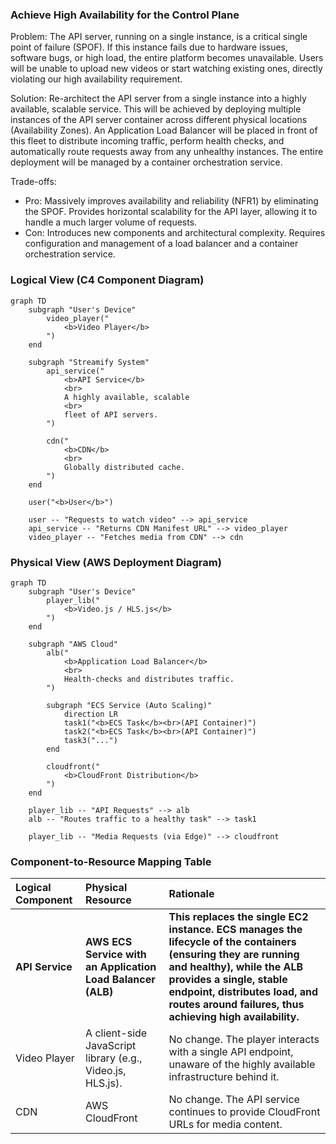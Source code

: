 ### **Achieve High Availability for the Control Plane**

Problem:
The API server, running on a single instance, is a critical single point of failure (SPOF). If this instance fails due to hardware issues, software bugs, or high load, the entire platform becomes unavailable. Users will be unable to upload new videos or start watching existing ones, directly violating our high availability requirement.

Solution:
Re-architect the API server from a single instance into a highly available, scalable service. This will be achieved by deploying multiple instances of the API server container across different physical locations (Availability Zones). An Application Load Balancer will be placed in front of this fleet to distribute incoming traffic, perform health checks, and automatically route requests away from any unhealthy instances. The entire deployment will be managed by a container orchestration service.

Trade-offs:
- Pro: Massively improves availability and reliability (NFR1) by eliminating the SPOF. Provides horizontal scalability for the API layer, allowing it to handle a much larger volume of requests.
- Con: Introduces new components and architectural complexity. Requires configuration and management of a load balancer and a container orchestration service.

### **Logical View (C4 Component Diagram)**

```mermaid
graph TD
    subgraph "User's Device"
        video_player("
            <b>Video Player</b>
        ")
    end

    subgraph "Streamify System"
        api_service("
            <b>API Service</b>
            <br>
            A highly available, scalable
            <br>
            fleet of API servers.
        ")

        cdn("
            <b>CDN</b>
            <br>
            Globally distributed cache.
        ")
    end
    
    user("<b>User</b>")

    user -- "Requests to watch video" --> api_service
    api_service -- "Returns CDN Manifest URL" --> video_player
    video_player -- "Fetches media from CDN" --> cdn
```

### **Physical View (AWS Deployment Diagram)**

```mermaid
graph TD
    subgraph "User's Device"
        player_lib("
            <b>Video.js / HLS.js</b>
        ")
    end

    subgraph "AWS Cloud"
        alb("
            <b>Application Load Balancer</b>
            <br>
            Health-checks and distributes traffic.
        ")

        subgraph "ECS Service (Auto Scaling)"
            direction LR
            task1("<b>ECS Task</b><br>(API Container)")
            task2("<b>ECS Task</b><br>(API Container)")
            task3("...")
        end
        
        cloudfront("
            <b>CloudFront Distribution</b>
        ")
    end
    
    player_lib -- "API Requests" --> alb
    alb -- "Routes traffic to a healthy task" --> task1
    
    player_lib -- "Media Requests (via Edge)" --> cloudfront
```

### **Component-to-Resource Mapping Table**

| Logical Component  | Physical Resource                                                              | Rationale                                                                                                                                                                                                                                                   |
| :----------------- | :----------------------------------------------------------------------------- | :---------------------------------------------------------------------------------------------------------------------------------------------------------------------------------------------------------------------------------------------------------- |
| **API Service**    | **AWS ECS Service with an Application Load Balancer (ALB)**                      | **This replaces the single EC2 instance. ECS manages the lifecycle of the containers (ensuring they are running and healthy), while the ALB provides a single, stable endpoint, distributes load, and routes around failures, thus achieving high availability.** |
| Video Player       | A client-side JavaScript library (e.g., Video.js, HLS.js).                       | No change. The player interacts with a single API endpoint, unaware of the highly available infrastructure behind it.                                                                                                                                         |
| CDN                | AWS CloudFront                                                                 | No change. The API service continues to provide CloudFront URLs for media content.                                                                                                                                                                          |
